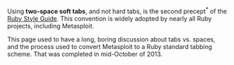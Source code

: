 Using **two-space soft tabs**, and not hard tabs, is the second precept<sup>*</sup> of the [Ruby Style Guide](https://github.com/bbatsov/ruby-style-guide#source-code-layout). This convention is widely adopted by nearly all Ruby projects, including Metasploit.

This page used to have a long, boring discussion about tabs vs. spaces, and the process used to convert Metasploit to a Ruby standard tabbing scheme. That was completed in mid-October of 2013.
